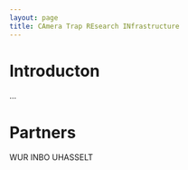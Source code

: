 ```yaml
---
layout: page
title: CAmera Trap REsearch INfrastructure
---
```


# Introducton

...

# Partners

WUR
INBO
UHASSELT
